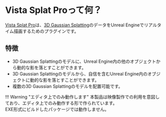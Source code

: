 # Vista Splat Proって何？

[Vista Splat Pro](https://vls.co.jp/vistasplatpro.html)は、[3D Gaussian Splatting](https://repo-sam.inria.fr/fungraph/3d-gaussian-splatting/)のデータをUnreal Engineでリアルタイム描画するためのプラグインです。

<!-- <iframe width="560" height="315" src="https://www.youtube.com/embed/xxxxxxxxxxxxx" title="YouTube video player" frameborder="0" allow="accelerometer; autoplay; clipboard-write; encrypted-media; gyroscope; picture-in-picture" allowfullscreen></iframe> -->

## 特徴

- 3D Gaussian Splattingのモデルに、Unreal Engine内の他のオブジェクトから動的な影を落とすことができます。
- 3D Gaussian Splattingのモデルから、自信を含むUnreal Engine内のオブジェクトに動的な影を落とすことができます。
- 複数の3D Gaussian Splattingのモデルを配置可能です。

!!! Warning "エディタ上でのみ動作します"
    本製品は映像製作での利用を意図しており、エディタ上でのみ動作する形で作られています。  
    EXE形式にビルドしたパッケージでは動作しません。